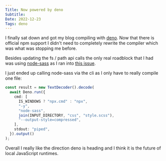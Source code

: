 ```yaml
---
Title: Now powered by deno
Subtitle:
Date: 2022-12-23
Tags: deno
---
```


I finally sat down and got my blog compiling with [deno](https://deno.land/). Now that there
is official npm support I didn't need to completely rewrite the compiler which was what was
stopping me before.

<!--more-->

Besides updating the fs / path api calls the only real roadblock that I had was using
[node-sass](https://www.npmjs.com/package/node-sass) as I ran into
[this issue](https://github.com/sass/dart-sass/issues/1841).

I just ended up calling node-sass via the cli as I only have to really compile one file:

```ts
const result = new TextDecoder().decode(
  await Deno.run({
    cmd: [
      IS_WINDOWS ? "npx.cmd" : "npx",
      "-y",
      "node-sass",
      join(INPUT_DIRECTORY, "css", "style.scss"),
      "--output-style=compressed",
    ],
    stdout: "piped",
  }).output()
);
```

Overall I really like the direction deno is heading and I think it is the future of local
JavaScript runtimes.
